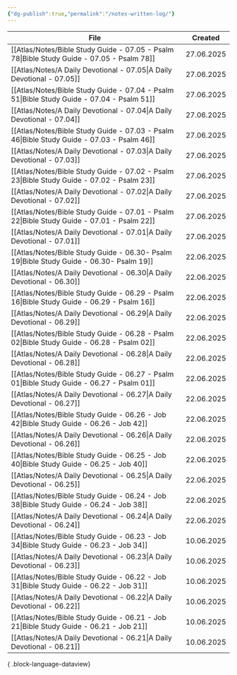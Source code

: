 ```yaml
---
{"dg-publish":true,"permalink":"/notes-written-log/"}
---
```


| File                                                                                          | Created    |
| --------------------------------------------------------------------------------------------- | ---------- |
| [[Atlas/Notes/Bible Study Guide - 07.05 - Psalm 78\|Bible Study Guide - 07.05 - Psalm 78]] | 27.06.2025 |
| [[Atlas/Notes/A Daily Devotional - 07.05\|A Daily Devotional - 07.05]]                     | 27.06.2025 |
| [[Atlas/Notes/Bible Study Guide - 07.04 - Psalm 51\|Bible Study Guide - 07.04 - Psalm 51]] | 27.06.2025 |
| [[Atlas/Notes/A Daily Devotional - 07.04\|A Daily Devotional - 07.04]]                     | 27.06.2025 |
| [[Atlas/Notes/Bible Study Guide - 07.03 - Psalm 46\|Bible Study Guide - 07.03 - Psalm 46]] | 27.06.2025 |
| [[Atlas/Notes/A Daily Devotional - 07.03\|A Daily Devotional - 07.03]]                     | 27.06.2025 |
| [[Atlas/Notes/Bible Study Guide - 07.02 - Psalm 23\|Bible Study Guide - 07.02 - Psalm 23]] | 27.06.2025 |
| [[Atlas/Notes/A Daily Devotional - 07.02\|A Daily Devotional - 07.02]]                     | 27.06.2025 |
| [[Atlas/Notes/Bible Study Guide - 07.01 - Psalm 22\|Bible Study Guide - 07.01 - Psalm 22]] | 27.06.2025 |
| [[Atlas/Notes/A Daily Devotional - 07.01\|A Daily Devotional - 07.01]]                     | 27.06.2025 |
| [[Atlas/Notes/Bible Study Guide - 06.30- Psalm 19\|Bible Study Guide - 06.30- Psalm 19]]   | 22.06.2025 |
| [[Atlas/Notes/A Daily Devotional - 06.30\|A Daily Devotional - 06.30]]                     | 22.06.2025 |
| [[Atlas/Notes/Bible Study Guide - 06.29 - Psalm 16\|Bible Study Guide - 06.29 - Psalm 16]] | 22.06.2025 |
| [[Atlas/Notes/A Daily Devotional - 06.29\|A Daily Devotional - 06.29]]                     | 22.06.2025 |
| [[Atlas/Notes/Bible Study Guide - 06.28 - Psalm 02\|Bible Study Guide - 06.28 - Psalm 02]] | 22.06.2025 |
| [[Atlas/Notes/A Daily Devotional - 06.28\|A Daily Devotional - 06.28]]                     | 22.06.2025 |
| [[Atlas/Notes/Bible Study Guide - 06.27 - Psalm 01\|Bible Study Guide - 06.27 - Psalm 01]] | 22.06.2025 |
| [[Atlas/Notes/A Daily Devotional - 06.27\|A Daily Devotional - 06.27]]                     | 22.06.2025 |
| [[Atlas/Notes/Bible Study Guide - 06.26 - Job 42\|Bible Study Guide - 06.26 - Job 42]]     | 22.06.2025 |
| [[Atlas/Notes/A Daily Devotional - 06.26\|A Daily Devotional - 06.26]]                     | 22.06.2025 |
| [[Atlas/Notes/Bible Study Guide - 06.25 - Job 40\|Bible Study Guide - 06.25 - Job 40]]     | 22.06.2025 |
| [[Atlas/Notes/A Daily Devotional - 06.25\|A Daily Devotional - 06.25]]                     | 22.06.2025 |
| [[Atlas/Notes/Bible Study Guide - 06.24 - Job 38\|Bible Study Guide - 06.24 - Job 38]]     | 22.06.2025 |
| [[Atlas/Notes/A Daily Devotional - 06.24\|A Daily Devotional - 06.24]]                     | 22.06.2025 |
| [[Atlas/Notes/Bible Study Guide - 06.23 - Job 34\|Bible Study Guide - 06.23 - Job 34]]     | 10.06.2025 |
| [[Atlas/Notes/A Daily Devotional - 06.23\|A Daily Devotional - 06.23]]                     | 10.06.2025 |
| [[Atlas/Notes/Bible Study Guide - 06.22 - Job 31\|Bible Study Guide - 06.22 - Job 31]]     | 10.06.2025 |
| [[Atlas/Notes/A Daily Devotional - 06.22\|A Daily Devotional - 06.22]]                     | 10.06.2025 |
| [[Atlas/Notes/Bible Study Guide - 06.21 - Job 21\|Bible Study Guide - 06.21 - Job 21]]     | 10.06.2025 |
| [[Atlas/Notes/A Daily Devotional - 06.21\|A Daily Devotional - 06.21]]                     | 10.06.2025 |

{ .block-language-dataview}

